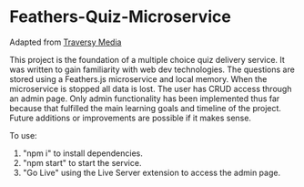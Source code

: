 # Feathers-Quiz-Microservice #
Adapted from <a href='https://www.youtube.com/watch?v=8y33WCVkLwc'>Traversy Media</a>

This project is the foundation of a multiple choice quiz delivery service.
It was written to gain familiarity with web dev technologies.
The questions are stored using a Feathers.js microservice and local memory.
When the microservice is stopped all data is lost.
The user has CRUD access through an admin page.
Only admin functionality has been implemented thus far because that fulfilled the main learning goals and timeline of the project.
Future additions or improvements are possible if it makes sense.

To use:
1. "npm i" to install dependencies.
2. "npm start" to start the service.
3. "Go Live" using the Live Server extension to access the admin page.